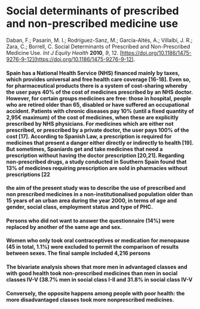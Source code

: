 # Social determinants of prescribed and non-prescribed medicine use

Daban, F.; Pasarín, M. I.; Rodríguez-Sanz, M.; García-Altés, A.; Villalbí, J. R.; Zara, C.; Borrell, C. Social Determinants of Prescribed and Non-Prescribed Medicine Use. _Int J Equity Health_ **2010**, _9_, 12. [https://doi.org/10.1186/1475-9276-9-12](https://doi.org/10.1186/1475-9276-9-12).


#### Spain has a National Health Service (NHS) financed mainly by taxes, which provides universal and free health care coverage [16-18]. Even so, for pharmaceutical products there is a system of cost-sharing whereby the user pays 40% of the cost of medicines prescribed by an NHS doctor. However, for certain groups medicines are free: those in hospital, people who are retired older than 65, disabled or have suffered an occupational accident. Patients with chronic diseases pay 10% (until a fixed quantity of 2,95€ maximum) of the cost of medicines, when these are explicitly prescribed by NHS physicians. For medicines which are either not prescribed, or prescribed by a private doctor, the user pays 100% of the cost [17]. According to Spanish Law, a prescription is required for medicines that present a danger either directly or indirectly to health [19]. But sometimes, Spaniards get and take medicines that need a prescription without having the doctor prescription [20,21]. Regarding non-prescribed drugs, a study conducted in Southern Spain found that 13% of medicines requiring prescription are sold in pharmacies without prescriptions [22

#### the aim of the present study was to describe the use of prescribed and non prescribed medicines in a non-institutionalised population older than 15 years of an urban area during the year 2000, in terms of age and gender, social class, employment status and type of PHC.

#### Persons who did not want to answer the questionnaire (14%) were replaced by another of the same age and sex.

#### Women who only took oral contraceptives or medication for menopause (45 in total, 1.1%) were excluded to permit the comparison of results between sexes. The final sample included 4,216 persons

#### The bivariate analysis shows that more men in advantaged classes and with good health took non-prescribed medicines than men in social classes IV-V (38.7% men in social class I-II and 31.8% in social class IV-V

#### Conversely, the opposite happens among people with poor health: the more disadvantaged classes took more nonprescribed medicines.

